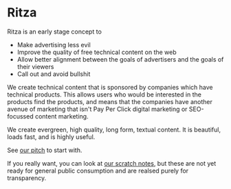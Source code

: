 # Ritza

Ritza is an early stage concept to

* Make advertising less evil
* Improve the quality of free technical content on the web 
* Allow better alignment between the goals of advertisers and the goals of their viewers
* Call out and avoid bullshit

We create technical content that is sponsored by companies which have technical products. This allows users who would be interested in the products find the products, and means that the companies have another avenue of marketing that isn't Pay Per Click digital marketing or SEO-focussed content marketing.

We create evergreen, high quality, long form, textual content. It is beautiful, loads fast, and is highly useful.

See [our pitch](content/pitch) to start with.

If you really want, you can look at [our scratch notes](content/scratch), but these are not yet ready for general public consumption and are realsed purely for transparency. 

